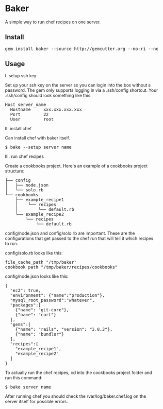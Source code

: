 Baker
=======

A simple way to run chef recipes on one server.

Install
-------

<pre>
gem install baker --source http://gemcutter.org --no-ri --no-rdoc # sudo if you need to
</pre>

Usage
-------

I. setup ssh key

Set up your ssh key on the server so you can login into the box without a password.  The gem only supports logging in via a .ssh/config shortcut.  Your .ssh/config should look something like this:

<pre>
Host server_name
  Hostname     xxx.xxx.xxx.xxx
  Port         22  
  User         root
</pre>

II. install chef

Can install chef with baker itself.  

<pre>
$ bake --setup server_name
</pre>

III. run chef recipes

Create a cookbooks project.  Here's an example of a cookbooks project structure:

<pre>
├── config
│   ├── node.json
│   └── solo.rb
└── cookbooks
    ├── example_recipe1
    │    └── recipes
    │        └── default.rb
    └── example_recipe2
        └── recipes
            └── default.rb
</pre>

config/node.json and config/solo.rb are important.  These are the configurations that get passed to the chef run that will tell it which recipes to run.  

config/solo.rb looks like this: 

<pre>
file_cache_path "/tmp/baker"
cookbook_path "/tmp/baker/recipes/cookbooks"
</pre>

config/node.json looks like this:

<pre>
{
  "ec2": true,
  "environment": {"name":"production"},
  "mysql_root_password":"whatever",
  "packages":[
    {"name": "git-core"},
    {"name": "curl"}
  ],
  "gems":[
  	{"name": "rails", "version": "3.0.3"},
    {"name": "bundler"}
  ],
  "recipes":[
    "example_recipe1",
    "example_recipe2"
  ]
}
</pre>

To actually run the chef recipes, cd into the cookbooks project folder and run this command:

<pre>
$ bake server_name
</pre>

After running chef you should check the /var/log/baker.chef.log on the server itself for possible errors.

